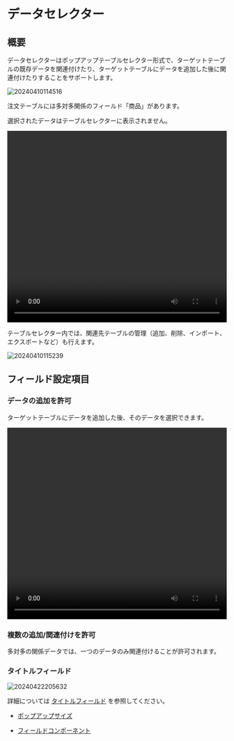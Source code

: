 # データセレクター

## 概要

データセレクターはポップアップテーブルセレクター形式で、ターゲットテーブルの既存データを関連付けたり、ターゲットテーブルにデータを追加した後に関連付けたりすることをサポートします。

![20240410114516](https://static-docs.nocobase.com/20240410114516.png)

注文テーブルには多対多関係のフィールド「商品」があります。

選択されたデータはテーブルセレクターに表示されません。

<video width="100%" height="440" controls>
  <source src="https://static-docs.nocobase.com/20240410121032.mp4" type="video/mp4">
</video>

テーブルセレクター内では、関連先テーブルの管理（追加、削除、インポート、エクスポートなど）も行えます。

![20240410115239](https://static-docs.nocobase.com/20240410115239.png)

## フィールド設定項目

### データの追加を許可

ターゲットテーブルにデータを追加した後、そのデータを選択できます。

<video width="100%" height="440" controls>
  <source src="https://static-docs.nocobase.com/20240422214222.mp4" type="video/mp4">
</video>

### 複数の追加/関連付けを許可

多対多の関係データでは、一つのデータのみ関連付けることが許可されます。

### タイトルフィールド

![20240422205632](https://static-docs.nocobase.com/20240422205632.gif)

詳細については [タイトルフィールド](/handbook/ui/fields/field-settings/title-field) を参照してください。

- [ポップアップサイズ](/handbook/ui/actions/action-settings/popup-size)

- [フィールドコンポーネント](/handbook/ui/fields/association-field)

